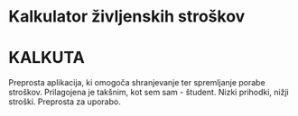 Kalkulator življenskih stroškov
===============================

KALKUTA
=======

Preprosta aplikacija, ki omogoča shranjevanje ter spremljanje porabe stroškov.
Prilagojena je takšnim, kot sem sam - študent. Nizki prihodki, nižji stroški.
Preprosta za uporabo.